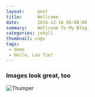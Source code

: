 ```yaml
---
layout:     post
title:      Wellcome
date:       2016-12-16 08:08:08
summary:    Wellcome To My Blog.
categories: jekyll
thumbnail: cogs
tags:
 - demo
 - Hello, Lao Tie!
---
```



### Images look great, too

![Thumper](https://i.imgur.com/DMCHDqF.jpg)



